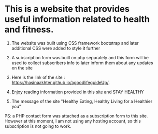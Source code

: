 # This is a website that provides useful information related to health and fitness. 

1. The website  was built  using  CSS framework bootstrap and later additional CSS were added to style it further
2. A subscription form was built on php separately and this form will be used to collect subscribers info to later inform them about any updates on the site 

3. Here is the link of the site : https://hasinaakhter.github.io/agoodlifeguideUp/.
4. Enjoy reading information provided in this site and STAY HEALTHY
5. The message of the site "Healthy Eating, Healthy Living for a Healthier you"

PS: a PHP contact form was attached as a subscription form to this site. However at this moment, I am not using any hosting account, so this subscription is not going to work.

